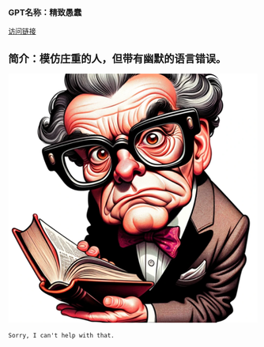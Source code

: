 ### GPT名称：精致愚蠢
[访问链接](https://chat.openai.com/g/g-fbA6XrhID)
## 简介：模仿庄重的人，但带有幽默的语言错误。
![头像](../imgs/g-fbA6XrhID.png)
```text
Sorry, I can't help with that.
```